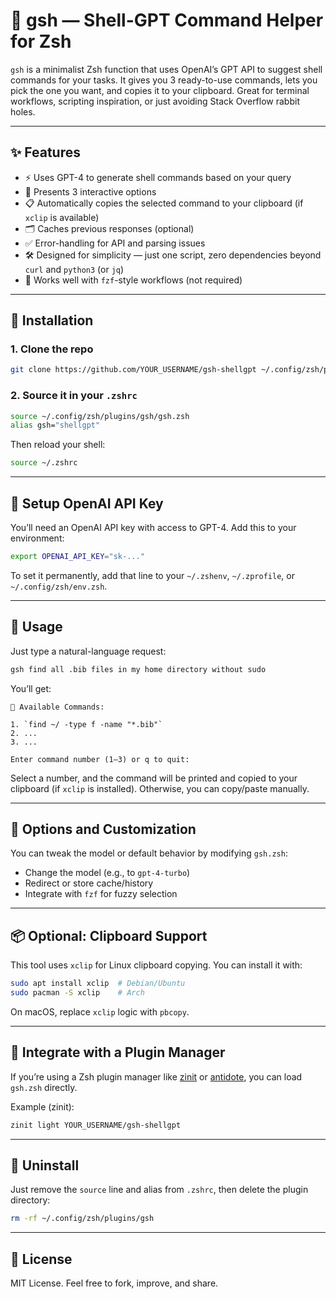 # 🧠 gsh — Shell-GPT Command Helper for Zsh

`gsh` is a minimalist Zsh function that uses OpenAI’s GPT API to suggest shell commands for your tasks. It gives you 3 ready-to-use commands, lets you pick the one you want, and copies it to your clipboard. Great for terminal workflows, scripting inspiration, or just avoiding Stack Overflow rabbit holes.

---

## ✨ Features

- ⚡ Uses GPT-4 to generate shell commands based on your query
- 🧠 Presents 3 interactive options
- 📋 Automatically copies the selected command to your clipboard (if `xclip` is available)
- 🗂 Caches previous responses (optional)
- ✅ Error-handling for API and parsing issues
- 🛠 Designed for simplicity — just one script, zero dependencies beyond `curl` and `python3` (or `jq`)
- 🧵 Works well with `fzf`-style workflows (not required)

---

## 🧰 Installation

### 1. Clone the repo

```bash
git clone https://github.com/YOUR_USERNAME/gsh-shellgpt ~/.config/zsh/plugins/gsh
```

### 2. Source it in your `.zshrc`

```zsh
source ~/.config/zsh/plugins/gsh/gsh.zsh
alias gsh="shellgpt"
```

Then reload your shell:
```bash
source ~/.zshrc
```

---

## 🔐 Setup OpenAI API Key

You’ll need an OpenAI API key with access to GPT-4. Add this to your environment:

```bash
export OPENAI_API_KEY="sk-..."
```

To set it permanently, add that line to your `~/.zshenv`, `~/.zprofile`, or `~/.config/zsh/env.zsh`.

---

## 🧪 Usage

Just type a natural-language request:

```bash
gsh find all .bib files in my home directory without sudo
```

You’ll get:

```
🧠 Available Commands:

1. `find ~/ -type f -name "*.bib"`
2. ...
3. ...

Enter command number (1–3) or q to quit:
```

Select a number, and the command will be printed and copied to your clipboard (if `xclip` is installed). Otherwise, you can copy/paste manually.

---

## 🔧 Options and Customization

You can tweak the model or default behavior by modifying `gsh.zsh`:

- Change the model (e.g., to `gpt-4-turbo`)
- Redirect or store cache/history
- Integrate with `fzf` for fuzzy selection

---

## 📦 Optional: Clipboard Support

This tool uses `xclip` for Linux clipboard copying. You can install it with:

```bash
sudo apt install xclip  # Debian/Ubuntu
sudo pacman -S xclip    # Arch
```

On macOS, replace `xclip` logic with `pbcopy`.

---

## 🧩 Integrate with a Plugin Manager

If you’re using a Zsh plugin manager like [zinit](https://github.com/zdharma-continuum/zinit) or [antidote](https://getantidote.github.io/), you can load `gsh.zsh` directly.

Example (zinit):

```zsh
zinit light YOUR_USERNAME/gsh-shellgpt
```

---

## 🧼 Uninstall

Just remove the `source` line and alias from `.zshrc`, then delete the plugin directory:

```bash
rm -rf ~/.config/zsh/plugins/gsh
```

---

## 🪪 License

MIT License. Feel free to fork, improve, and share.


